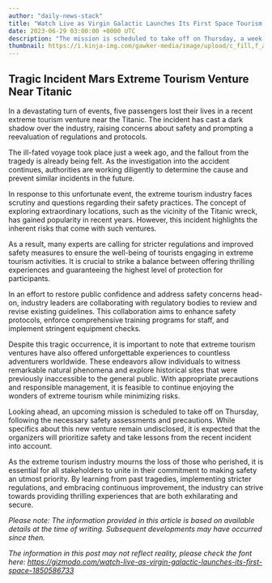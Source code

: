 ```yaml
---
author: "daily-news-stack"
title: "Watch Live as Virgin Galactic Launches Its First Space Tourism Flight - Gizmodo"
date: 2023-06-29 03:00:00 +0000 UTC
description: "The mission is scheduled to take off on Thursday, a week after five passengers on board another extreme tourism venture were killed near the Titanic."
thumbnail: https://i.kinja-img.com/gawker-media/image/upload/c_fill,f_auto,fl_progressive,g_center,h_675,pg_1,q_80,w_1200/b569a6ce828a25c8d1079eda4a0fa43b.jpg
---
```


## Tragic Incident Mars Extreme Tourism Venture Near Titanic

In a devastating turn of events, five passengers lost their lives in a recent extreme tourism venture near the Titanic. The incident has cast a dark shadow over the industry, raising concerns about safety and prompting a reevaluation of regulations and protocols.

The ill-fated voyage took place just a week ago, and the fallout from the tragedy is already being felt. As the investigation into the accident continues, authorities are working diligently to determine the cause and prevent similar incidents in the future.

In response to this unfortunate event, the extreme tourism industry faces scrutiny and questions regarding their safety practices. The concept of exploring extraordinary locations, such as the vicinity of the Titanic wreck, has gained popularity in recent years. However, this incident highlights the inherent risks that come with such ventures.

As a result, many experts are calling for stricter regulations and improved safety measures to ensure the well-being of tourists engaging in extreme tourism activities. It is crucial to strike a balance between offering thrilling experiences and guaranteeing the highest level of protection for participants.

In an effort to restore public confidence and address safety concerns head-on, industry leaders are collaborating with regulatory bodies to review and revise existing guidelines. This collaboration aims to enhance safety protocols, enforce comprehensive training programs for staff, and implement stringent equipment checks.

Despite this tragic occurrence, it is important to note that extreme tourism ventures have also offered unforgettable experiences to countless adventurers worldwide. These endeavors allow individuals to witness remarkable natural phenomena and explore historical sites that were previously inaccessible to the general public. With appropriate precautions and responsible management, it is feasible to continue enjoying the wonders of extreme tourism while minimizing risks.

Looking ahead, an upcoming mission is scheduled to take off on Thursday, following the necessary safety assessments and precautions. While specifics about this new venture remain undisclosed, it is expected that the organizers will prioritize safety and take lessons from the recent incident into account.

As the extreme tourism industry mourns the loss of those who perished, it is essential for all stakeholders to unite in their commitment to making safety an utmost priority. By learning from past tragedies, implementing stricter regulations, and embracing continuous improvement, the industry can strive towards providing thrilling experiences that are both exhilarating and secure.

*Please note: The information provided in this article is based on available details at the time of writing. Subsequent developments may have occurred since then.*

*The information in this post may not reflect reality, please check the font here: https://gizmodo.com/watch-live-as-virgin-galactic-launches-its-first-space-1850586733*